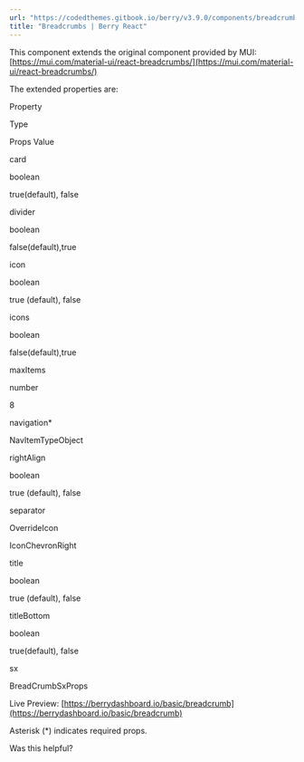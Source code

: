```yaml
---
url: "https://codedthemes.gitbook.io/berry/v3.9.0/components/breadcrumbs"
title: "Breadcrumbs | Berry React"
---
```


This component extends the original component provided by MUI: [https://mui.com/material-ui/react-breadcrumbs/](https://mui.com/material-ui/react-breadcrumbs/)

The extended properties are:

Property

Type

Props Value

card

boolean

true(default), false

divider

boolean

false(default),true

icon

boolean

true (default), false

icons

boolean

false(default),true

maxItems

number

8

navigation\*

NavItemTypeObject

rightAlign

boolean

true (default), false

separator

OverrideIcon

IconChevronRight

title

boolean

true (default), false

titleBottom

boolean

true(default), false

sx

BreadCrumbSxProps

Live Preview: [https://berrydashboard.io/basic/breadcrumb](https://berrydashboard.io/basic/breadcrumb)

Asterisk (\*) indicates required props.

Was this helpful?